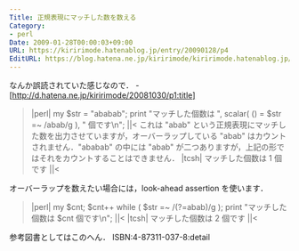 ```yaml
---
Title: 正規表現にマッチした数を数える
Category:
- perl
Date: 2009-01-28T00:00:03+09:00
URL: https://kiririmode.hatenablog.jp/entry/20090128/p4
EditURL: https://blog.hatena.ne.jp/kiririmode/kiririmode.hatenablog.jp/atom/entry/8454420450078213530
---
```



なんか誤読されていた感じなので．
-[http://d.hatena.ne.jp/kiririmode/20081030/p1:title]

>|perl|
my $str = "ababab";
print "マッチした個数は ", scalar( () = $str =~ /abab/g ), " 個です\n";
||<
これは "abab" という正規表現にマッチした数を出力させていますが，オーバーラップしている "abab" はカウントされません．"ababab" の中には "abab" が二つありますが，上記の形ではそれをカウントすることはできません．
>|tcsh|
マッチした個数は 1 個です
||<


オーバーラップを数えたい場合には，look-ahead assertion を使います．
>|perl|
my $cnt;
$cnt++ while ( $str =~ /(?=abab)/g );
print "マッチした個数は $cnt 個です\n";
||<
>|tcsh|
マッチした個数は 2 個です
||<

参考図書としてはこのへん．
ISBN:4-87311-037-8:detail

<!-- 関係ないけど，もちろんスピードには差がでてくる． -->
<!-- >|| -->
<!--                Rate assertion    normal -->
<!-- assertion  709723/s        --      -42% -->
<!-- normal    1218027/s       72%        -- -->
<!-- ||< -->


<!-- >|perl| -->
<!-- use strict; -->
<!-- use warnings; -->
<!-- use Benchmark qw(cmpthese); -->

<!-- my $str = "abab" x 1000; -->

<!-- my $n = qr/abab/; -->
<!-- my $a = qr/(?=abab)/; -->

<!-- cmpthese( -->
<!--     1_000_0000 => { -->
<!--         normal    => sub { $str =~ /$n/g; }, -->
<!--         assertion => sub { $str =~ /$a/g; }, -->
<!--     } -->
<!-- ); -->
<!-- ||< -->
